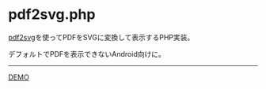 pdf2svg.php
====

[pdf2svg](http://www.cityinthesky.co.uk/opensource/pdf2svg/)を使ってPDFをSVGに変換して表示するPHP実装。

デフォルトでPDFを表示できないAndroid向けに。

---

[DEMO](http://dev.hoyosta.com/pdf2svg/)
